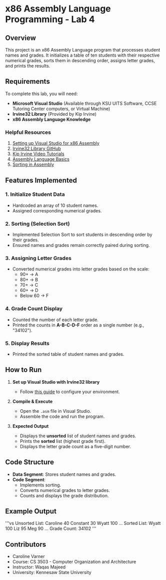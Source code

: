 # x86 Assembly Language Programming - Lab 4  

## Overview  
This project is an x86 Assembly Language program that processes student names and grades. It initializes a table of ten students with their respective numerical grades, sorts them in descending order, assigns letter grades, and prints the results.  

## Requirements  
To complete this lab, you will need:  

- **Microsoft Visual Studio** (Available through KSU UITS Software, CCSE Tutoring Center computers, or Virtual Machine)  
- **Irvine32 Library** (Provided by Kip Irvine)  
- **x86 Assembly Language Knowledge**  

### Helpful Resources  
1. [Setting up Visual Studio for x86 Assembly](http://asmirvine.com/gettingStartedVS2022/index.htm)  
2. [Irvine32 Library GitHub](https://github.com/Eazybright/Irvine32)  
3. [Kip Irvine Video Tutorials](https://media.pearsoncmg.com/ph/esm/ecs_irvine_x86_8/cw/#videonotes)  
4. [Assembly Language Basics](https://www.youtube.com/watch?v=5Eeq1xJVrx4)  
5. [Sorting in Assembly](https://www.youtube.com/watch?v=1CgsMtUmVgs&t=3s)  

## Features Implemented  
### 1. **Initialize Student Data**  
- Hardcoded an array of 10 student names.  
- Assigned corresponding numerical grades.  

### 2. **Sorting (Selection Sort)**  
- Implemented Selection Sort to sort students in descending order by their grades.  
- Ensured names and grades remain correctly paired during sorting.  

### 3. **Assigning Letter Grades**  
- Converted numerical grades into letter grades based on the scale:  
  - 90+ → A  
  - 80+ → B  
  - 70+ → C  
  - 60+ → D  
  - Below 60 → F  

### 4. **Grade Count Display**  
- Counted the number of each letter grade.  
- Printed the counts in **A-B-C-D-F** order as a single number (e.g., "34102").  

### 5. **Display Results**  
- Printed the sorted table of student names and grades.  

## How to Run  
1. **Set up Visual Studio with Irvine32 library**  
   - Follow [this guide](http://asmirvine.com/gettingStartedVS2022/index.htm) to configure your environment.  

2. **Compile & Execute**  
   - Open the `.asm` file in Visual Studio.  
   - Assemble the code and run the program.  

3. **Expected Output**  
   - Displays the **unsorted** list of student names and grades.  
   - Prints the **sorted** list (highest grade first).  
   - Displays the letter grade count as a five-digit number.  

## Code Structure  
- **Data Segment**: Stores student names and grades.  
- **Code Segment**:  
  - Implements sorting.  
  - Converts numerical grades to letter grades.  
  - Counts and displays the grade distribution.  

## Example Output  
'''vs
  Unsorted List: Caroline 40 Constant 30 Wyatt 100 ...
  Sorted List: Wyatt 100 Liz 95 Meg 90 ...
  Grade Count: 34102
'''

## **Contributors**  
- Caroline Varner
- Course: CS 3503 - Computer Organization and Architecture 
- Instructor: Waqas Majeed
- University: Kennesaw State University
